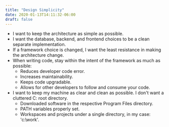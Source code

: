 ```yaml
---
title: "Design Simplicity"
date: 2020-01-13T14:11:32-06:00
draft: false
---
```


* I want to keep the architecture as simple as possible.
* I want the database, backend, and frontend choices to be a clean separate implementation.
* If a framework choice is changed, I want the least resistance in making the architecture change.
* When writing code, stay within the intent of the framework as much as possible:
  * Reduces developer code error.
  * Increases maintainability.
  * Keeps code upgradable.
  * Allows for other developers to follow and consume your code.
* I want to keep my machine as clear and clean as possible. I don't want a cluttered C: root directory.
  * Downloaded software in the respective Program Files directory.
  * PATH variables properly set.
  * Workspaces and projects under a single directory, in my case: 'c:\work'.
